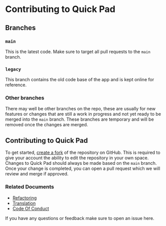 # Contributing to Quick Pad

## Branches

### `main`

This is the latest code. Make sure to target all pull requests to the `main` branch.

### `legacy`

This branch contains the old code base of the app and is kept online for reference.

### Other branches

There may well be other branches on the repo, these are usually for new features or changes that are still a work in progress and not yet ready to be merged into the `main` branch. These branches are temporary and will be removed once the changes are merged.

## Contributing to Quick Pad

To get started, [create a fork](https://github.com/yaira2/Quick-Pad/fork) of the repository on GitHub. This is required to give your account the ability to edit the repository in your own space. Changes to Quick Pad should always be made based on the `main` branch. Once your change is completed, you can open a pull request which we will review and merge if approved.

### Related Documents

* [Refactoring](../docs/REFACTOR.md)
* [Translation](../docs/TRANSLATING.md)
* [Code Of Conduct](../docs/CODE_OF_CONDUCT.md)

If you have any questions or feedback make sure to open an issue here.
